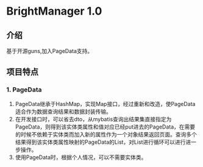 # BrightManager 1.0

## 介绍
基于开源guns,加入PageData支持。

## 项目特点

### 1. PageData
1. PageData继承于HashMap，实现Map接口，经过重新和改造，使PageData适合作为数据查询结果和数据封装传输。
2. 在开发接口时，可以省去dto，从mybatis查询出结果集直接指定为PageData，则得到该实体类属性和值对应已经put进去的PageData，在需要的时候不依赖于实体类而加入新的属性作为一个对象结果返回页面。查询多个结果得到该实体类属性映射的PageData的List，对List进行循环可以进行进一步操作。
3. 使用PageData时，根据个人情况，可以不需要实体类。